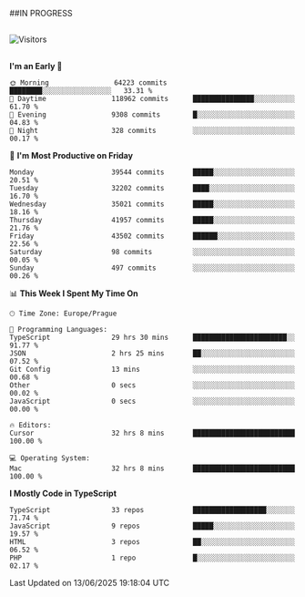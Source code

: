 ##IN PROGRESS
##
![Visitors](https://komarev.com/ghpvc/?username=petrbui&style=for-the-badge&label=Visitors+👀)



##
<!--
[![My GitHub stats](https://github-readme-stats.vercel.app/api?username=petrbui&theme=github_dark)](https://github.com/anuraghazra/github-readme-stats)

[![My wakatime stats](https://github-readme-stats.vercel.app/api/wakatime?username=petrbui&theme=github_dark)](https://github.com/anuraghazra/github-readme-stats)
-->
<!--START_SECTION:waka-->
**I'm an Early 🐤** 

```text
🌞 Morning                64223 commits       ████████░░░░░░░░░░░░░░░░░   33.31 % 
🌆 Daytime                118962 commits      ███████████████░░░░░░░░░░   61.70 % 
🌃 Evening                9308 commits        █░░░░░░░░░░░░░░░░░░░░░░░░   04.83 % 
🌙 Night                  328 commits         ░░░░░░░░░░░░░░░░░░░░░░░░░   00.17 % 
```
📅 **I'm Most Productive on Friday** 

```text
Monday                   39544 commits       █████░░░░░░░░░░░░░░░░░░░░   20.51 % 
Tuesday                  32202 commits       ████░░░░░░░░░░░░░░░░░░░░░   16.70 % 
Wednesday                35021 commits       █████░░░░░░░░░░░░░░░░░░░░   18.16 % 
Thursday                 41957 commits       █████░░░░░░░░░░░░░░░░░░░░   21.76 % 
Friday                   43502 commits       ██████░░░░░░░░░░░░░░░░░░░   22.56 % 
Saturday                 98 commits          ░░░░░░░░░░░░░░░░░░░░░░░░░   00.05 % 
Sunday                   497 commits         ░░░░░░░░░░░░░░░░░░░░░░░░░   00.26 % 
```


📊 **This Week I Spent My Time On** 

```text
🕑︎ Time Zone: Europe/Prague

💬 Programming Languages: 
TypeScript               29 hrs 30 mins      ███████████████████████░░   91.77 % 
JSON                     2 hrs 25 mins       ██░░░░░░░░░░░░░░░░░░░░░░░   07.52 % 
Git Config               13 mins             ░░░░░░░░░░░░░░░░░░░░░░░░░   00.68 % 
Other                    0 secs              ░░░░░░░░░░░░░░░░░░░░░░░░░   00.02 % 
JavaScript               0 secs              ░░░░░░░░░░░░░░░░░░░░░░░░░   00.00 % 

🔥 Editors: 
Cursor                   32 hrs 8 mins       █████████████████████████   100.00 % 

💻 Operating System: 
Mac                      32 hrs 8 mins       █████████████████████████   100.00 % 
```

**I Mostly Code in TypeScript** 

```text
TypeScript               33 repos            ██████████████████░░░░░░░   71.74 % 
JavaScript               9 repos             █████░░░░░░░░░░░░░░░░░░░░   19.57 % 
HTML                     3 repos             ██░░░░░░░░░░░░░░░░░░░░░░░   06.52 % 
PHP                      1 repo              █░░░░░░░░░░░░░░░░░░░░░░░░   02.17 % 
```




 Last Updated on 13/06/2025 19:18:04 UTC
<!--END_SECTION:waka-->
